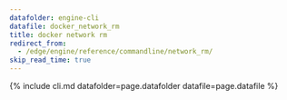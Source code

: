 ```yaml
---
datafolder: engine-cli
datafile: docker_network_rm
title: docker network rm
redirect_from:
  - /edge/engine/reference/commandline/network_rm/
skip_read_time: true
---
```

<!--
Sorry, but the contents of this page are automatically generated from
Docker's source code. If you want to suggest a change to the text that appears
here, you'll need to find the string by searching this repo:

https://github.com/docker/cli
-->
{% include cli.md datafolder=page.datafolder datafile=page.datafile %}
